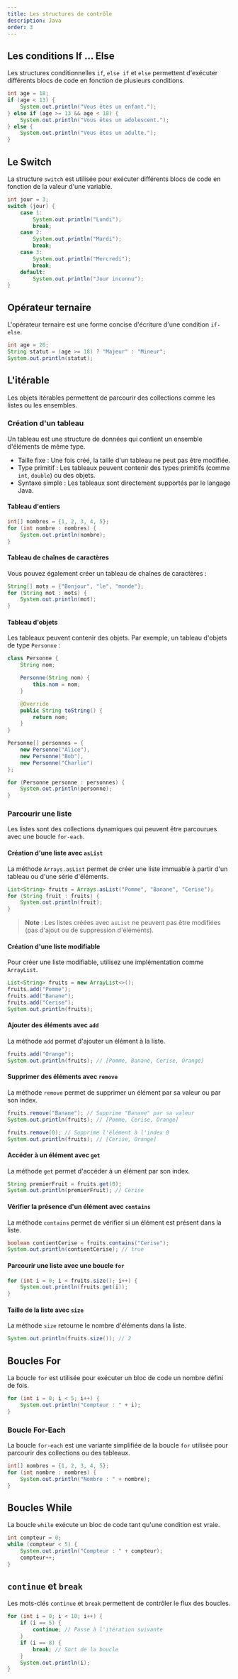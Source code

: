 ```yaml
---
title: Les structures de contrôle
description: Java
order: 3
---
```


## Les conditions If ... Else

Les structures conditionnelles `if`, `else if` et `else` permettent d'exécuter différents blocs de code en fonction de plusieurs conditions.

```java
int age = 18;
if (age < 13) {
    System.out.println("Vous êtes un enfant.");
} else if (age >= 13 && age < 18) {
    System.out.println("Vous êtes un adolescent.");
} else {
    System.out.println("Vous êtes un adulte.");
}
```

## Le Switch

La structure `switch` est utilisée pour exécuter différents blocs de code en fonction de la valeur d'une variable.

```java
int jour = 3;
switch (jour) {
    case 1:
        System.out.println("Lundi");
        break;
    case 2:
        System.out.println("Mardi");
        break;
    case 3:
        System.out.println("Mercredi");
        break;
    default:
        System.out.println("Jour inconnu");
}
```

## Opérateur ternaire

L'opérateur ternaire est une forme concise d'écriture d'une condition `if-else`.

```java
int age = 20;
String statut = (age >= 18) ? "Majeur" : "Mineur";
System.out.println(statut);
```

## L'itérable

Les objets itérables permettent de parcourir des collections comme les listes ou les ensembles.

### Création d'un tableau

Un tableau est une structure de données qui contient un ensemble d'éléments de même type.
  - Taille fixe : Une fois créé, la taille d'un tableau ne peut pas être modifiée.
  - Type primitif : Les tableaux peuvent contenir des types primitifs (comme `int`, `double`) ou des objets.
  - Syntaxe simple : Les tableaux sont directement supportés par le langage Java.


#### Tableau d'entiers

```java
int[] nombres = {1, 2, 3, 4, 5};
for (int nombre : nombres) {
    System.out.println(nombre);
}
```

#### Tableau de chaînes de caractères

Vous pouvez également créer un tableau de chaînes de caractères :

```java
String[] mots = {"Bonjour", "le", "monde"};
for (String mot : mots) {
    System.out.println(mot);
}
```

#### Tableau d'objets

Les tableaux peuvent contenir des objets. Par exemple, un tableau d'objets de type `Personne` :

```java
class Personne {
    String nom;

    Personne(String nom) {
        this.nom = nom;
    }

    @Override
    public String toString() {
        return nom;
    }
}

Personne[] personnes = {
    new Personne("Alice"),
    new Personne("Bob"),
    new Personne("Charlie")
};

for (Personne personne : personnes) {
    System.out.println(personne);
}
```

### Parcourir une liste

Les listes sont des collections dynamiques qui peuvent être parcourues avec une boucle `for-each`.

#### Création d'une liste avec `asList`

La méthode `Arrays.asList` permet de créer une liste immuable à partir d'un tableau ou d'une série d'éléments.

```java
List<String> fruits = Arrays.asList("Pomme", "Banane", "Cerise");
for (String fruit : fruits) {
    System.out.println(fruit);
}
```

> **Note** : Les listes créées avec `asList` ne peuvent pas être modifiées (pas d'ajout ou de suppression d'éléments).

#### Création d'une liste modifiable

Pour créer une liste modifiable, utilisez une implémentation comme `ArrayList`.

```java
List<String> fruits = new ArrayList<>();
fruits.add("Pomme");
fruits.add("Banane");
fruits.add("Cerise");
System.out.println(fruits);
```

#### Ajouter des éléments avec `add`

La méthode `add` permet d'ajouter un élément à la liste.

```java
fruits.add("Orange");
System.out.println(fruits); // [Pomme, Banane, Cerise, Orange]
```

#### Supprimer des éléments avec `remove`

La méthode `remove` permet de supprimer un élément par sa valeur ou par son index.

```java
fruits.remove("Banane"); // Supprime "Banane" par sa valeur
System.out.println(fruits); // [Pomme, Cerise, Orange]

fruits.remove(0); // Supprime l'élément à l'index 0
System.out.println(fruits); // [Cerise, Orange]
```

#### Accéder à un élément avec `get`

La méthode `get` permet d'accéder à un élément par son index.

```java
String premierFruit = fruits.get(0);
System.out.println(premierFruit); // Cerise
```

#### Vérifier la présence d'un élément avec `contains`

La méthode `contains` permet de vérifier si un élément est présent dans la liste.

```java
boolean contientCerise = fruits.contains("Cerise");
System.out.println(contientCerise); // true
```

#### Parcourir une liste avec une boucle `for`

```java
for (int i = 0; i < fruits.size(); i++) {
    System.out.println(fruits.get(i));
}
```

#### Taille de la liste avec `size`

La méthode `size` retourne le nombre d'éléments dans la liste.

```java
System.out.println(fruits.size()); // 2
```

## Boucles For

La boucle `for` est utilisée pour exécuter un bloc de code un nombre défini de fois.

```java
for (int i = 0; i < 5; i++) {
    System.out.println("Compteur : " + i);
}
```

### Boucle For-Each

La boucle `for-each` est une variante simplifiée de la boucle `for` utilisée pour parcourir des collections ou des tableaux.

```java
int[] nombres = {1, 2, 3, 4, 5};
for (int nombre : nombres) {
    System.out.println("Nombre : " + nombre);
}
```

## Boucles While

La boucle `while` exécute un bloc de code tant qu'une condition est vraie.

```java
int compteur = 0;
while (compteur < 5) {
    System.out.println("Compteur : " + compteur);
    compteur++;
}
```

## `continue` et `break`

Les mots-clés `continue` et `break` permettent de contrôler le flux des boucles.

```java
for (int i = 0; i < 10; i++) {
    if (i == 5) {
        continue; // Passe à l'itération suivante
    }
    if (i == 8) {
        break; // Sort de la boucle
    }
    System.out.println(i);
}
```

